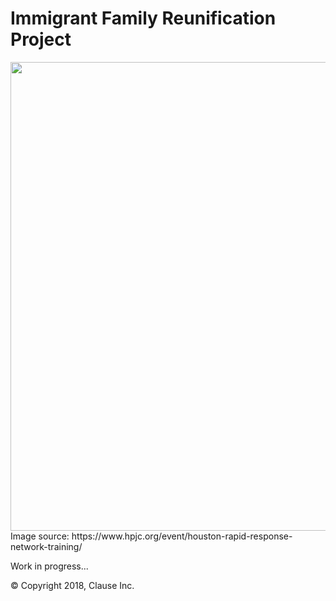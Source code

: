 # Immigrant Family Reunification Project

<img src="docs/app.png" width="750">
Image source: https://www.hpjc.org/event/houston-rapid-response-network-training/


Work in progress...

&copy; Copyright 2018, Clause Inc. 

